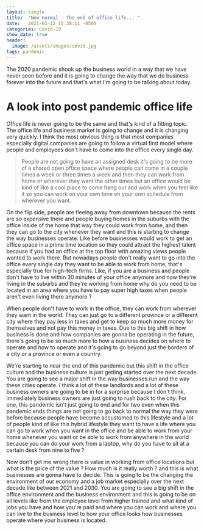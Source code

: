 ```yaml
---
layout: single
title:  "New normal - The end of office life... "
date:   2021-03-12 15:38:11 -0500
categories: Covid-19
show_date: true 
header:
  image: /assets/images/covid.jpg
tags: pandemic
---
```

The 2020 pandemic shook up the business world in a way that we have never seen before and it is going to change the way that we do business forever into the future and that's what I'm going to be talking about today. 

<h1 id="Post pandemic office life" >A look into post pandemic office life</h1>

Office life is never going to be the same and that's kind of a fitting topic. The office life and business market is going to change and it is changing very quickly. I think the most obvious thing is that most companies especially digital companies are going to follow a virtual first model where people and employees don't have to come into the office every single day.  

<blockquote>People are not going to have an assigned desk it's going to be more of a shared open office space where people can come in a couple times a week or three times a week and then they can work from home or wherever they want the other times but an office would be kind of like a cool place to come hang out and work when you feel like it so you can work on your own time on your own schedule from wherever you want. </blockquote>

On the flip side, people are fleeing away from downtown because the rents are so expensive there and people buying homes in the suburbs with the office inside of the home that way they could work from home, and then they can go to the city whenever they want and this is starting to change the way businesses operate. Like before businesses would work to get an office space in a prime time location so they could attract the highest talent because if you had an office at the top floor with amazing views people wanted to work there.
But nowadays people don't really want to go into the office every single day they want to be able to work from home, that's especially true for high-tech firms. 
Like, if you are a business and people don't have to live within 30 minutes of your office anymore and now they're living in the suburbs and they're working from home why do you need to be located in an area where you have to pay super high taxes when people aren't even living there anymore ?

When people don't have to work in the office, they can work from wherever they want in the world. They can just go to a different province or a different city where they pay less in taxes and get to keep so much more money for themselves and not pay this money in taxes. Due to this big shift in how business is done and how companies are gonna be operating in the future, there's going to be so much more to how a business decides on where to operate and how to operate and it's going to go beyond just the borders of a city or a province or even a country. 

We're starting to near the end of this pandemic but this shift in the office culture and the business culture is just getting started over the next decade. You are going to see a major shift in the way businesses run and the way these cities operate. I think a lot of these landlords and a lot of these business owners are going to be in for a surprise because I don't think, immediately business owners are just going to rush back to the city. For one, this pandemic isn't just going to end and for two even when this pandemic ends things are not going to go back to normal the way they were before because people have become accustomed to this lifestyle and a lot of people kind of like this hybrid lifestyle they want to have a life where you can go to work when you want in the office and be able to work from your home whenever you want or be able to work from anywhere in the world because you can do your work from a laptop, why do you have to sit at a certain desk from nine to five ?

Now don't get me wrong there is value in working from office locations but what is the price of the value ? How much is it really worth ? and this is what businesses are gonna have to decide. This is going to be the changing the environment of our economy and a job market especially over the next decade like between 2021 and 2030. You are going to see a big shift in the office environment and the business environment and this is going to be on all levels like from the employee level from higher trained and what kind of jobs you have and how you're paid and where you can work and where you can live to the business level to how your office looks how businesses operate where your business is located.



